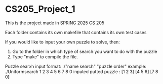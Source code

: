 # CS205_Project_1
This is the project made in SPRING 2025 CS 205

Each folder contains its own makefile that contains its own test cases

If you would like to input your own puzzle to solve, then: 
1. Go to the folder in which type of search you want to do with the puzzle
2. Type "make" to compile the file.

Puzzle searxh input format: ./"name search" "puzzle order" 
example: ./Uniformsearch 1 2 3 4 5 6 7 8 0
inputed putted puzzle : [1 2 3]
                        [4 5 6]
                        [7 8 0]

